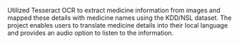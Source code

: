 Utilized Tesseract OCR to extract medicine information from images and mapped these details with
medicine names using the KDD/NSL dataset. The project enables users to translate medicine
details into their local language and provides an audio option to listen to the information.
